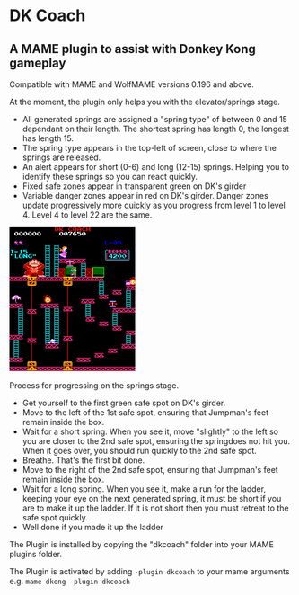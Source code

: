 # **DK Coach** #

## A MAME plugin to assist with Donkey Kong gameplay 

Compatible with MAME and WolfMAME versions 0.196 and above.

At the moment,  the plugin only helps you with the elevator/springs stage.
 - All generated springs are assigned a "spring type" of between 0 and 15 dependant on their length.  The shortest spring has length 0,  the longest has length 15.
 - The spring type appears in the top-left of screen, close to where the springs are released.
 - An alert appears for short (0-6) and long (12-15) springs.  Helping you to identify these springs so you can react quickly.
 - Fixed safe zones appear in transparent green on DK's girder
 - Variable danger zones appear in red on DK's girder.  Danger zones update progressively more quickly as you progress from level 1 to level 4.  Level 4 to level 22 are the same.


![Screenshot](https://github.com/10yard/dkcoach/blob/master/screenshot.png)


Process for progressing on the springs stage.
 - Get yourself to the first green safe spot on DK's girder.
 - Move to the left of the 1st safe spot, ensuring that Jumpman's feet remain inside the box.
 - Wait for a short spring.  When you see it, move "slightly" to the left so you are closer to the 2nd safe spot,  ensuring the springdoes not hit you.  When it goes over,  you should run quickly to the 2nd safe spot.
 - Breathe.  That's the first bit done.
 - Move to the right of the 2nd safe spot, ensuring that Jumpman's feet remain inside the box.
 - Wait for a long spring.  When you see it,  make a run for the ladder,  keeping your eye on the next generated spring, it must be short if you are to make it up the ladder.  If it is not short then you must retreat to the safe spot quickly. 
 - Well done if you made it up the ladder
 
The Plugin is installed by copying the "dkcoach" folder into your MAME plugins folder.

The Plugin is activated by adding `-plugin dkcoach` to your mame arguments e.g.
`mame dkong -plugin dkcoach`  
